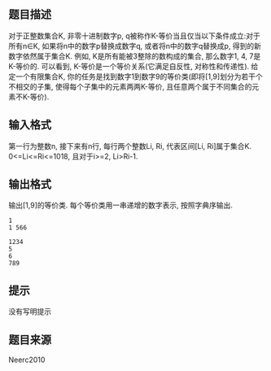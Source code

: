


## 题目描述
对于正整数集合K, 非零十进制数字p, q被称作K-等价当且仅当以下条件成立:对于所有n∈K, 如果将n中的数字p替换成数字q, 或者将n中的数字q替换成p, 得到的新数字依然属于集合K.
例如, K是所有能被3整除的数构成的集合, 那么数字1, 4, 7是K-等价的.
可以看到, K-等价是一个等价关系(它满足自反性, 对称性和传递性).
给定一个有限集合K, 你的任务是找到数字1到数字9的等价类(即将[1,9]划分为若干个不相交的子集, 使得每个子集中的元素两两K-等价, 且任意两个属于不同集合的元素不K-等价).
## 输入格式
第一行为整数n, 接下来有n行, 每行两个整数Li, Ri, 代表区间[Li, Ri]属于集合K. 0<=Li<=Ri<=1018, 且对于i>=2, Li>Ri-1.
## 输出格式
输出[1,9]的等价类. 每个等价类用一串递增的数字表示, 按照字典序输出.

```input1
1
1 566

```

```output1
1234
5
6
789
```

## 提示
没有写明提示
## 题目来源
Neerc2010


